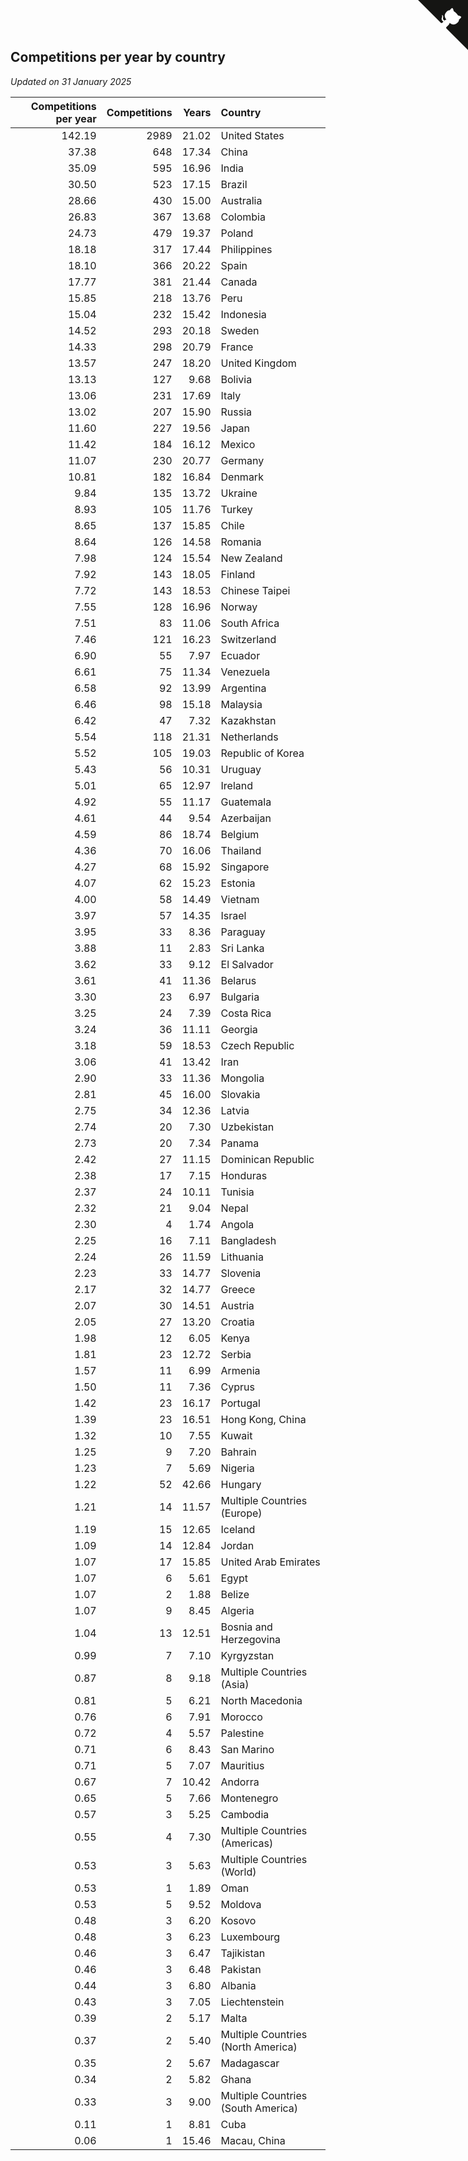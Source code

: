 ## Competitions per year by country

*Updated on 31 January 2025*

| Competitions per year | Competitions | Years | Country |
| ---: | ---: | ---: | :--- |
| 142.19 | 2989 | 21.02 | United States |
| 37.38 | 648 | 17.34 | China |
| 35.09 | 595 | 16.96 | India |
| 30.50 | 523 | 17.15 | Brazil |
| 28.66 | 430 | 15.00 | Australia |
| 26.83 | 367 | 13.68 | Colombia |
| 24.73 | 479 | 19.37 | Poland |
| 18.18 | 317 | 17.44 | Philippines |
| 18.10 | 366 | 20.22 | Spain |
| 17.77 | 381 | 21.44 | Canada |
| 15.85 | 218 | 13.76 | Peru |
| 15.04 | 232 | 15.42 | Indonesia |
| 14.52 | 293 | 20.18 | Sweden |
| 14.33 | 298 | 20.79 | France |
| 13.57 | 247 | 18.20 | United Kingdom |
| 13.13 | 127 | 9.68 | Bolivia |
| 13.06 | 231 | 17.69 | Italy |
| 13.02 | 207 | 15.90 | Russia |
| 11.60 | 227 | 19.56 | Japan |
| 11.42 | 184 | 16.12 | Mexico |
| 11.07 | 230 | 20.77 | Germany |
| 10.81 | 182 | 16.84 | Denmark |
| 9.84 | 135 | 13.72 | Ukraine |
| 8.93 | 105 | 11.76 | Turkey |
| 8.65 | 137 | 15.85 | Chile |
| 8.64 | 126 | 14.58 | Romania |
| 7.98 | 124 | 15.54 | New Zealand |
| 7.92 | 143 | 18.05 | Finland |
| 7.72 | 143 | 18.53 | Chinese Taipei |
| 7.55 | 128 | 16.96 | Norway |
| 7.51 | 83 | 11.06 | South Africa |
| 7.46 | 121 | 16.23 | Switzerland |
| 6.90 | 55 | 7.97 | Ecuador |
| 6.61 | 75 | 11.34 | Venezuela |
| 6.58 | 92 | 13.99 | Argentina |
| 6.46 | 98 | 15.18 | Malaysia |
| 6.42 | 47 | 7.32 | Kazakhstan |
| 5.54 | 118 | 21.31 | Netherlands |
| 5.52 | 105 | 19.03 | Republic of Korea |
| 5.43 | 56 | 10.31 | Uruguay |
| 5.01 | 65 | 12.97 | Ireland |
| 4.92 | 55 | 11.17 | Guatemala |
| 4.61 | 44 | 9.54 | Azerbaijan |
| 4.59 | 86 | 18.74 | Belgium |
| 4.36 | 70 | 16.06 | Thailand |
| 4.27 | 68 | 15.92 | Singapore |
| 4.07 | 62 | 15.23 | Estonia |
| 4.00 | 58 | 14.49 | Vietnam |
| 3.97 | 57 | 14.35 | Israel |
| 3.95 | 33 | 8.36 | Paraguay |
| 3.88 | 11 | 2.83 | Sri Lanka |
| 3.62 | 33 | 9.12 | El Salvador |
| 3.61 | 41 | 11.36 | Belarus |
| 3.30 | 23 | 6.97 | Bulgaria |
| 3.25 | 24 | 7.39 | Costa Rica |
| 3.24 | 36 | 11.11 | Georgia |
| 3.18 | 59 | 18.53 | Czech Republic |
| 3.06 | 41 | 13.42 | Iran |
| 2.90 | 33 | 11.36 | Mongolia |
| 2.81 | 45 | 16.00 | Slovakia |
| 2.75 | 34 | 12.36 | Latvia |
| 2.74 | 20 | 7.30 | Uzbekistan |
| 2.73 | 20 | 7.34 | Panama |
| 2.42 | 27 | 11.15 | Dominican Republic |
| 2.38 | 17 | 7.15 | Honduras |
| 2.37 | 24 | 10.11 | Tunisia |
| 2.32 | 21 | 9.04 | Nepal |
| 2.30 | 4 | 1.74 | Angola |
| 2.25 | 16 | 7.11 | Bangladesh |
| 2.24 | 26 | 11.59 | Lithuania |
| 2.23 | 33 | 14.77 | Slovenia |
| 2.17 | 32 | 14.77 | Greece |
| 2.07 | 30 | 14.51 | Austria |
| 2.05 | 27 | 13.20 | Croatia |
| 1.98 | 12 | 6.05 | Kenya |
| 1.81 | 23 | 12.72 | Serbia |
| 1.57 | 11 | 6.99 | Armenia |
| 1.50 | 11 | 7.36 | Cyprus |
| 1.42 | 23 | 16.17 | Portugal |
| 1.39 | 23 | 16.51 | Hong Kong, China |
| 1.32 | 10 | 7.55 | Kuwait |
| 1.25 | 9 | 7.20 | Bahrain |
| 1.23 | 7 | 5.69 | Nigeria |
| 1.22 | 52 | 42.66 | Hungary |
| 1.21 | 14 | 11.57 | Multiple Countries (Europe) |
| 1.19 | 15 | 12.65 | Iceland |
| 1.09 | 14 | 12.84 | Jordan |
| 1.07 | 17 | 15.85 | United Arab Emirates |
| 1.07 | 6 | 5.61 | Egypt |
| 1.07 | 2 | 1.88 | Belize |
| 1.07 | 9 | 8.45 | Algeria |
| 1.04 | 13 | 12.51 | Bosnia and Herzegovina |
| 0.99 | 7 | 7.10 | Kyrgyzstan |
| 0.87 | 8 | 9.18 | Multiple Countries (Asia) |
| 0.81 | 5 | 6.21 | North Macedonia |
| 0.76 | 6 | 7.91 | Morocco |
| 0.72 | 4 | 5.57 | Palestine |
| 0.71 | 6 | 8.43 | San Marino |
| 0.71 | 5 | 7.07 | Mauritius |
| 0.67 | 7 | 10.42 | Andorra |
| 0.65 | 5 | 7.66 | Montenegro |
| 0.57 | 3 | 5.25 | Cambodia |
| 0.55 | 4 | 7.30 | Multiple Countries (Americas) |
| 0.53 | 3 | 5.63 | Multiple Countries (World) |
| 0.53 | 1 | 1.89 | Oman |
| 0.53 | 5 | 9.52 | Moldova |
| 0.48 | 3 | 6.20 | Kosovo |
| 0.48 | 3 | 6.23 | Luxembourg |
| 0.46 | 3 | 6.47 | Tajikistan |
| 0.46 | 3 | 6.48 | Pakistan |
| 0.44 | 3 | 6.80 | Albania |
| 0.43 | 3 | 7.05 | Liechtenstein |
| 0.39 | 2 | 5.17 | Malta |
| 0.37 | 2 | 5.40 | Multiple Countries (North America) |
| 0.35 | 2 | 5.67 | Madagascar |
| 0.34 | 2 | 5.82 | Ghana |
| 0.33 | 3 | 9.00 | Multiple Countries (South America) |
| 0.11 | 1 | 8.81 | Cuba |
| 0.06 | 1 | 15.46 | Macau, China |


<a href="https://github.com/jonatanklosko/wca_statistics" class="github-corner" aria-label="View source on Github"><svg width="80" height="80" viewBox="0 0 250 250" style="fill:#151513; color:#fff; position: absolute; top: 0; border: 0; right: 0;" aria-hidden="true"><path d="M0,0 L115,115 L130,115 L142,142 L250,250 L250,0 Z"></path><path d="M128.3,109.0 C113.8,99.7 119.0,89.6 119.0,89.6 C122.0,82.7 120.5,78.6 120.5,78.6 C119.2,72.0 123.4,76.3 123.4,76.3 C127.3,80.9 125.5,87.3 125.5,87.3 C122.9,97.6 130.6,101.9 134.4,103.2" fill="currentColor" style="transform-origin: 130px 106px;" class="octo-arm"></path><path d="M115.0,115.0 C114.9,115.1 118.7,116.5 119.8,115.4 L133.7,101.6 C136.9,99.2 139.9,98.4 142.2,98.6 C133.8,88.0 127.5,74.4 143.8,58.0 C148.5,53.4 154.0,51.2 159.7,51.0 C160.3,49.4 163.2,43.6 171.4,40.1 C171.4,40.1 176.1,42.5 178.8,56.2 C183.1,58.6 187.2,61.8 190.9,65.4 C194.5,69.0 197.7,73.2 200.1,77.6 C213.8,80.2 216.3,84.9 216.3,84.9 C212.7,93.1 206.9,96.0 205.4,96.6 C205.1,102.4 203.0,107.8 198.3,112.5 C181.9,128.9 168.3,122.5 157.7,114.1 C157.9,116.9 156.7,120.9 152.7,124.9 L141.0,136.5 C139.8,137.7 141.6,141.9 141.8,141.8 Z" fill="currentColor" class="octo-body"></path></svg></a><style>.github-corner:hover .octo-arm{animation:octocat-wave 560ms ease-in-out}@keyframes octocat-wave{0%,100%{transform:rotate(0)}20%,60%{transform:rotate(-25deg)}40%,80%{transform:rotate(10deg)}}@media (max-width:500px){.github-corner:hover .octo-arm{animation:none}.github-corner .octo-arm{animation:octocat-wave 560ms ease-in-out}}</style>
